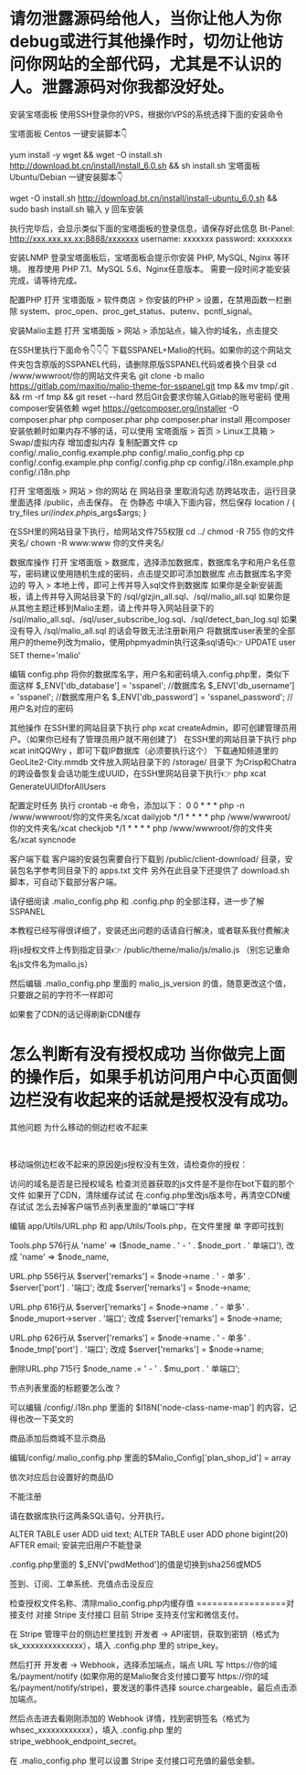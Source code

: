 # 请勿泄露源码给他人，当你让他人为你debug或进行其他操作时，切勿让他访问你网站的全部代码，尤其是不认识的人。泄露源码对你我都没好处。
安装宝塔面板
使用SSH登录你的VPS，根据你VPS的系统选择下面的安装命令

宝塔面板 Centos 一键安装脚本👇

yum install -y wget && wget -O install.sh http://download.bt.cn/install/install_6.0.sh && sh install.sh
宝塔面板 Ubuntu/Debian 一键安装脚本👇

wget -O install.sh http://download.bt.cn/install/install-ubuntu_6.0.sh && sudo bash install.sh
输入 y 回车安装

执行完毕后，会显示类似下面的宝塔面板的登录信息，请保存好此信息
Bt-Panel: http://xxx.xxx.xx.xx:8888/xxxxxxx
username: xxxxxxx
password: xxxxxxxx

安装LNMP
登录宝塔面板后，宝塔面板会提示你安装 PHP, MySQL, Nginx 等环境。
推荐使用 PHP 7.1、MySQL 5.6、Nginx任意版本。
需要一段时间才能安装完成，请等待完成。

配置PHP
打开 宝塔面版 > 软件商店 > 你安装的PHP > 设置，在禁用函数一栏删除 system、proc_open、proc_get_status、putenv、pcntl_signal。

安装Malio主题
打开 宝塔面版 > 网站 > 添加站点，输入你的域名，点击提交

在SSH里执行下面命令👇👇👇
下载SSPANEL+Malio的代码。如果你的这个网站文件夹包含原版的SSPANEL代码，请删除原版SSPANEL代码或者换个目录
cd /www/wwwroot/你的网站文件夹名
git clone -b malio https://gitlab.com/maxitio/malio-theme-for-sspanel.git tmp && mv tmp/.git . && rm -rf tmp && git reset --hard
然后Git会要求你输入Gitlab的账号密码
使用composer安装依赖
wget https://getcomposer.org/installer -O composer.phar
php composer.phar
php composer.phar install
用composer安装依赖时如果内存不够的话，可以使用 宝塔面版 > 首页 > Linux工具箱 > Swap/虚拟内存 增加虚拟内存
复制配置文件
cp config/.malio_config.example.php config/.malio_config.php
cp config/.config.example.php config/.config.php
cp config/.i18n.example.php config/.i18n.php

打开 宝塔面版 > 网站 > 你的网站
在 网站目录 里取消勾选 防跨站攻击，运行目录里面选择 /public，点击保存。
在 伪静态 中填入下面内容，然后保存
location / {
    try_files $uri /index.php$is_args$args;
}

在SSH里的网站目录下执行，给网站文件755权限
cd ../
chmod -R 755 你的文件夹名/
chown -R www:www 你的文件夹名/

数据库操作
打开 宝塔面版 > 数据库，选择添加数据库，数据库名字和用户名任意写，密码建议使用随机生成的密码，点击提交即可添加数据库
点击数据库名字旁边的 导入 > 本地上传，即可上传并导入sql文件到数据库
如果你是全新安装面板，请上传并导入网站目录下的 /sql/glzjin_all.sql、/sql/malio_all.sql
如果你是从其他主题迁移到Malio主题，请上传并导入网站目录下的 /sql/malio_all.sql、/sql/user_subscribe_log.sql、/sql/detect_ban_log.sql
如果没有导入 /sql/malio_all.sql 的话会导致无法注册新用户
将数据库user表里的全部用户的theme列改为malio，使用phpmyadmin执行这条sql语句👉 UPDATE user SET theme='malio'

编辑 config.php
将你的数据库名字，用户名和密码填入.config.php里，类似下面这样
$_ENV['db_database'] = 'sspanel';			//数据库名
$_ENV['db_username'] = 'sspanel';		//数据库用户名
$_ENV['db_password'] = 'sspanel_password';			//用户名对应的密码

其他操作
在SSH里的网站目录下执行 php xcat createAdmin，即可创建管理员用户。（如果你已经有了管理员用户就不用创建了）
在SSH里的网站目录下执行 php xcat initQQWry ，即可下载IP数据库（必须要执行这个）
下载通知频道里的 GeoLite2-City.mmdb 文件放入网站目录下的 /storage/ 目录下
为Crisp和Chatra的跨设备恢复会话功能生成UUID，在SSH里网站目录下执行👉 php xcat GenerateUUIDforAllUsers

配置定时任务
执行 crontab -e 命令，添加以下：
0 0 * * * php -n /www/wwwroot/你的文件夹名/xcat dailyjob
*/1 * * * * php /www/wwwroot/你的文件夹名/xcat checkjob
*/1 * * * * php /www/wwwroot/你的文件夹名/xcat syncnode

客户端下载
客户端的安装包需要自行下载到 /public/client-download/ 目录，安装包名字参考同目录下的 apps.txt 文件
另外在此目录下还提供了 download.sh 脚本，可自动下载部分客户端。

请仔细阅读 .malio_config.php 和 .config.php 的全部注释，进一步了解SSPANEL

本教程已经写得很详细了，安装还出问题的话请自行解决，或者联系我付费解决




将js授权文件上传到指定目录👉 /public/theme/malio/js/malio.js （别忘记重命名js文件名为malio.js）

然后编辑 .malio_config.php 里面的 malio_js_version 的值，随意更改这个值，只要跟之前的字符不一样即可

如果套了CDN的话记得刷新CDN缓存



怎么判断有没有授权成功
当你做完上面的操作后，如果手机访问用户中心页面侧边栏没有收起来的话就是授权没有成功。
===========================
其他问题
为什么移动的侧边栏收不起来

​

移动端侧边栏收不起来的原因是js授权没有生效，请检查你的授权：

访问的域名是否是已授权域名
检查浏览器获取的js文件是不是你在bot下载的那个文件
如果开了CDN，清除缓存试试
在.config.php里改js版本号，再清空CDN缓存试试
怎么去掉客户端节点列表里面的“单端口”字样

编辑 app/Utils/URL.php 和 app/Utils/Tools.php，在文件里搜 单 字即可找到

Tools.php 576行从 'name' => ($node_name . ' - ' . $node_port . ' 单端口'), 改成 'name' => $node_name,

URL.php 556行从 $server['remarks'] = $node->name . ' - 单多' . $server['port'] . '端口'; 改成 $server['remarks'] = $node->name;

URL.php 616行从 $server['remarks'] = $node->name . ' - 单多' . $node_muport->server . '端口'; 改成 $server['remarks'] = $node->name;

URL.php 626行从 $server['remarks'] = $node->name . ' - 单多' . $node_tmp['port'] . '端口'; 改成 $server['remarks'] = $node->name;

删除URL.php 715行 $node_name .= ' - ' . $mu_port . ' 单端口';

节点列表里面的标题要怎么改？

 可以编辑 /config/.i18n.php 里面的 $I18N['node-class-name-map'] 的内容，记得也改一下英文的

商品添加后商城不显示商品

编辑/config/.malio_config.php 里面的$Malio_Config['plan_shop_id'] = array

依次对应后台设置好的商品ID

不能注册

请在数据库执行这两条SQL语句，分开执行。

ALTER TABLE user ADD uid text; 
ALTER TABLE user ADD phone bigint(20) AFTER email;
安装完旧用户不能登录

 .config.php里面的 $_ENV['pwdMethod']的值是切换到sha256或MD5

签到、订阅、工单系统、充值点击没反应

检查授权文件名称、清除malio_config.php内缓存值
=================对接支付
对接 Stripe 支付接口
目前 Stripe 支持支付宝和微信支付。

在 Stripe 管理平台的侧边栏里找到 开发者 -> API密钥，获取到密钥（格式为sk_xxxxxxxxxxxxxx），填入 .config.php 里的 stripe_key。

然后打开 开发者 -> Webhook，选择添加端点，端点 URL 写 https://你的域名/payment/notify (如果你用的是Malio聚合支付接口要写 https://你的域名/payment/notify/stripe)，要发送的事件选择 source.chargeable，最后点击添加端点。

然后点击进去看刚刚添加的 Webhook 详情，找到密钥签名（格式为whsec_xxxxxxxxxxxx），填入 .config.php 里的 stripe_webhook_endpoint_secret。

在 .malio_config.php 里可以设置 Stripe 支付接口可充值的最低金额。




